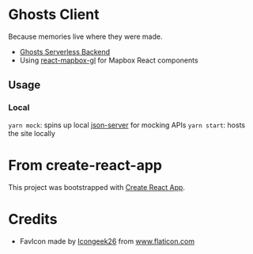 # Ghosts Client

Because memories live where they were made.

- [Ghosts Serverless Backend](https://github.com/binhrobles/ghosts-services)
- Using [react-mapbox-gl](https://github.com/alex3165/react-mapbox-gl/blob/master/docs/API.md) for Mapbox React components

## Usage

### Local

`yarn mock`: spins up local [json-server](https://github.com/typicode/json-server) for mocking APIs
`yarn start`: hosts the site locally

# From create-react-app

This project was bootstrapped with [Create React App](https://github.com/facebook/create-react-app).

# Credits

- FavIcon made by <a href="https://www.flaticon.com/authors/icongeek26" title="Icongeek26">Icongeek26</a> from <a href="https://www.flaticon.com/" title="Flaticon"> www.flaticon.com</a>
